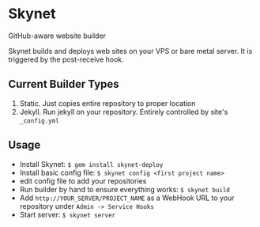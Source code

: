 Skynet
======

GitHub-aware website builder

Skynet builds and deploys web sites on your VPS or bare metal server. It is triggered by the post-receive hook.

Current Builder Types
---------------------

1. Static. Just copies entire repository to proper location
1. Jekyll. Run jekyll on your repository. Entirely controlled by
   site's `_config.yml`

Usage
-----
* Install Skynet: `$ gem install skynet-deploy`
* Install basic config file: `$ skynet config <first project name>`
* edit config file to add your repositories
* Run builder by hand to ensure everything works: `$ skynet build`
* Add `http://YOUR_SERVER/PROJECT_NAME` as a WebHook URL to your repository under `Admin -> Service Hooks`
* Start server: `$ skynet server`
